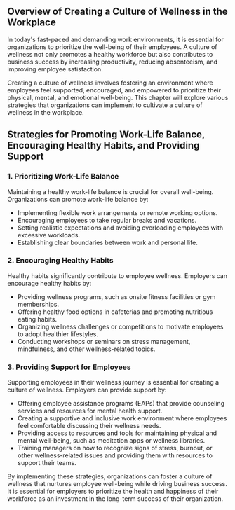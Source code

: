 
## Overview of Creating a Culture of Wellness in the Workplace

In today's fast-paced and demanding work environments, it is essential for organizations to prioritize the well-being of their employees. A culture of wellness not only promotes a healthy workforce but also contributes to business success by increasing productivity, reducing absenteeism, and improving employee satisfaction.

Creating a culture of wellness involves fostering an environment where employees feel supported, encouraged, and empowered to prioritize their physical, mental, and emotional well-being. This chapter will explore various strategies that organizations can implement to cultivate a culture of wellness in the workplace.

## Strategies for Promoting Work-Life Balance, Encouraging Healthy Habits, and Providing Support

### 1\. Prioritizing Work-Life Balance

Maintaining a healthy work-life balance is crucial for overall well-being. Organizations can promote work-life balance by:

- Implementing flexible work arrangements or remote working options.
- Encouraging employees to take regular breaks and vacations.
- Setting realistic expectations and avoiding overloading employees with excessive workloads.
- Establishing clear boundaries between work and personal life.

### 2\. Encouraging Healthy Habits

Healthy habits significantly contribute to employee wellness. Employers can encourage healthy habits by:

- Providing wellness programs, such as onsite fitness facilities or gym memberships.
- Offering healthy food options in cafeterias and promoting nutritious eating habits.
- Organizing wellness challenges or competitions to motivate employees to adopt healthier lifestyles.
- Conducting workshops or seminars on stress management, mindfulness, and other wellness-related topics.

### 3\. Providing Support for Employees

Supporting employees in their wellness journey is essential for creating a culture of wellness. Employers can provide support by:

- Offering employee assistance programs (EAPs) that provide counseling services and resources for mental health support.
- Creating a supportive and inclusive work environment where employees feel comfortable discussing their wellness needs.
- Providing access to resources and tools for maintaining physical and mental well-being, such as meditation apps or wellness libraries.
- Training managers on how to recognize signs of stress, burnout, or other wellness-related issues and providing them with resources to support their teams.

By implementing these strategies, organizations can foster a culture of wellness that nurtures employee well-being while driving business success. It is essential for employers to prioritize the health and happiness of their workforce as an investment in the long-term success of their organization.
